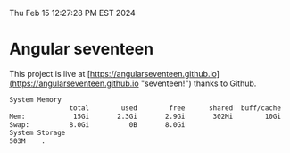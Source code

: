 Thu Feb 15 12:27:28 PM EST 2024

# Angular seventeen


This project is live at [https://angularseventeen.github.io](https://angularseventeen.github.io "seventeen!") thanks to Github.

```bash
System Memory
               total        used        free      shared  buff/cache   available
Mem:            15Gi       2.3Gi       2.9Gi       302Mi        10Gi        13Gi
Swap:          8.0Gi          0B       8.0Gi
System Storage
503M	.
```
```bash
